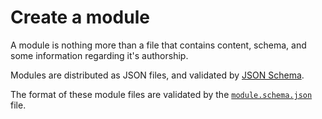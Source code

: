 # Create a module

A module is nothing more than a file that contains content, schema, and some
information regarding it's authorship.

Modules are distributed as JSON files, and
validated by [JSON Schema](https://json-schema.org/).

The format of these module files are validated by the
[`module.schema.json`](../../schemas/module.schema.json) file.
